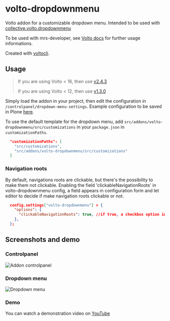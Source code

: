 # volto-dropdownmenu

Volto addon for a customizable dropdown menu.
Intended to be used with [collective.volto.dropdownmenu](https://github.com/collective/collective.volto.dropdownmenu)

To be used with mrs-developer, see [Volto docs](https://docs.voltocms.com/customizing/add-ons/) for further usage informations.

Created with [voltocli](https://github.com/nzambello/voltocli).

## Usage

> If you are using Volto < 16, then use [v2.4.3](https://github.com/collective/volto-dropdownmenu/tree/v2.4.3)
>
> If you are using Volto < 12, then use [v1.3.0](https://github.com/collective/volto-dropdownmenu/tree/v1.3.0)

Simply load the addon in your project, then edit the configuration in `/controlpanel/dropdown-menu-settings`.
Example configuration to be saved in Plone [here](./menuConfigurationExample.json).

To use the default template for the dropdown menu, add `src/addons/volto-dropdownmenu/src/customizations` in your `package.json` in `customizationPaths`.

```json
  "customizationPaths": [
    "src/customizations",
    "src/addons/volto-dropdownmenu/src/customizations"
  ]
```

### Navigation roots

By default, navigations roots are clickable, but there's the possibility to make them not clickable.
Enabling the field 'clickableNavigationRoots' in volto-dropdownmenu config, a field appears in configuration form and let editor to decide if make navigation roots clickable or not.

```json
  config.settings["volto-dropdownmenu"] = {
    "options": {
      "clickableNavigationRoots": true, //if true, a checkbox option in dropdown menu appears
    },
  };
```

## Screenshots and demo

### Controlpanel

![Addon controlpanel](./docs/controlpanel.png)

### Dropdown menu

![Dropdown menu](./docs/dropdown-menu.png)

### Demo

You can watch a demonstration video on [YouTube](https://youtu.be/p2xBpTou26M)
